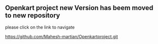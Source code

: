 ## Openkart project new Version has beem moved to new repository 

please click on the link to navigate 

https://github.com/Mahesh-martian/Openkartproject.git
